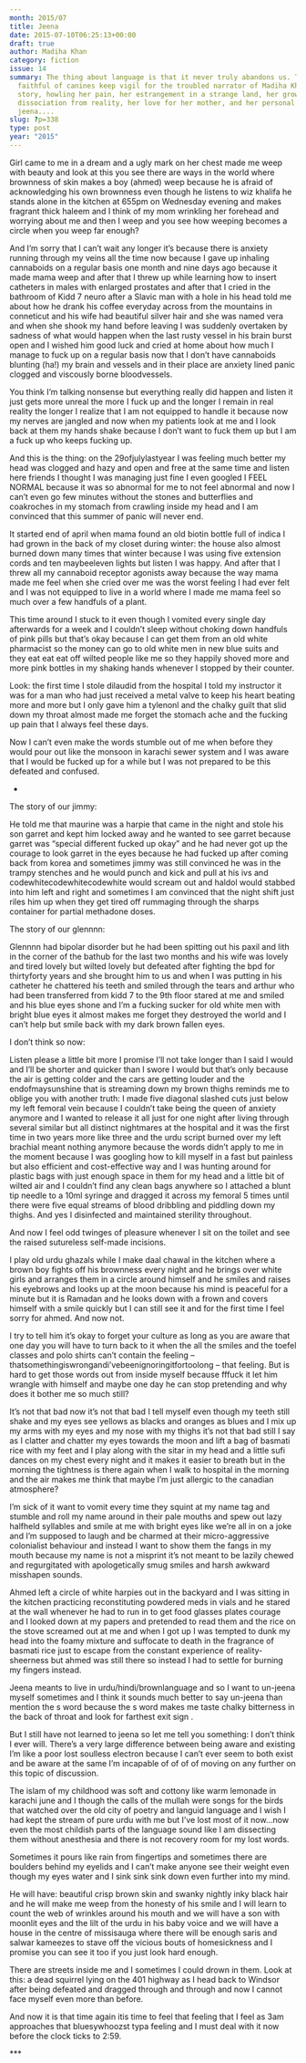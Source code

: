 ```yaml
---
month: 2015/07
title: Jeena
date: 2015-07-10T06:25:13+00:00
draft: true
author: Madiha Khan
category: fiction
issue: 14
summary: The thing about language is that it never truly abandons us. This most
  faithful of canines keep vigil for the troubled narrator of Madiha Khan's
  story, howling her pain, her estrangement in a strange land, her growing
  dissociation from reality, her love for her mother, and her personal quest for
  jeena....
slug: ?p=338
type: post
year: "2015"
---
```

Girl came to me in a dream and a ugly mark on her chest made me weep with beauty and look at this you see there are ways in the world where brownness of skin makes a boy (ahmed) weep because he is afraid of acknowledging his own brownness even though he listens to wiz khalifa he stands alone in the kitchen at 655pm on Wednesday evening and makes fragrant thick haleem and I think of my mom wrinkling her forehead and worrying about me and then I weep and you see how weeping becomes a circle when you weep far enough?

And I’m sorry that I can’t wait any longer it’s because there is anxiety running through my veins all the time now because I gave up inhaling cannaboids on a regular basis one month and nine days ago because it made mama weep and after that I threw up while learning how to insert catheters in males with enlarged prostates and after that I cried in the bathroom of Kidd 7 neuro after a Slavic man with a hole in his head told me about how he drank his coffee everyday across from the mountains in conneticut and his wife had beautiful silver hair and she was named vera and when she shook my hand before leaving I was suddenly overtaken by sadness of what would happen when the last rusty vessel in his brain burst open and I wished him good luck and cried at home about how much I manage to fuck up on a regular basis now that I don’t have cannaboids blunting (ha!) my brain and vessels and in their place are anxiety lined panic clogged and viscously borne bloodvessels.

You think I’m talking nonsense but everything really did happen and listen it just gets more unreal the more I fuck up and the longer I remain in real reality the longer I realize that I am not equipped to handle it because now my nerves are jangled and now when my patients look at me and I look back at them my hands shake because I don’t want to fuck them up but I am a fuck up who keeps fucking up.

And this is the thing: on the 29ofjulylastyear I was feeling much better my head was clogged and hazy and open and free at the same time and listen here friends I thought I was managing just fine I even googled I FEEL NORMAL because it was so abnormal for me to not feel abnormal and now I can’t even go few minutes without the stones and butterflies and coakroches in my stomach from crawling inside my head and I am convinced that this summer of panic will never end.

It started end of april when mama found an old biotin bottle full of indica I had grown in the back of my closet during winter: the house also almost burned down many times that winter because I was using five extension cords and ten maybeeleven lights but listen I was happy. And after that I threw all my cannaboid receptor agonists away because the way mama made me feel when she cried over me was the worst feeling I had ever felt and I was not equipped to live in a world where I made me mama feel so much over a few handfuls of a plant.

This time around I stuck to it even though I vomited every single day afterwards for a week and I couldn’t sleep without choking down handfuls of pink pills but that’s okay because I can get them from an old white pharmacist so the money can go to old white men in new blue suits and they eat eat eat off wilted people like me so they happily shoved more and more pink bottles in my shaking hands whenever I stopped by their counter.

Look: the first time I stole dilaudid from the hospital I told my instructor it was for a man who had just received a metal valve to keep his heart beating more and more but I only gave him a tylenonl and the chalky guilt that slid down my throat almost made me forget the stomach ache and the fucking up pain that I always feel these days.

Now I can’t even make the words stumble out of me when before they would pour out like the monsoon in karachi sewer system and I was aware that I would be fucked up for a while but I was not prepared to be this defeated and confused.

*

The story of our jimmy:

He told me that maurine was a harpie that came in the night and stole his son garret and kept him locked away and he wanted to see garret because garret was “special different fucked up okay” and he had never got up the courage to look garret in the eyes because he had fucked up after coming back from korea and sometimes jimmy was still convinced he was in the trampy stenches and he would punch and kick and pull at his ivs and codewhitecodewhitecodewhite would scream out and haldol would stabbed into him left and right and sometimes I am convinced that the night shift just riles him up when they get tired off rummaging through the sharps container for partial methadone doses.

The story of our glennnn:

Glennnn had bipolar disorder but he had been spitting out his paxil and lith in the corner of the bathub for the last two months and his wife was lovely and tired lovely but wilted lovely but defeated after fighting the bpd for thirtyforty years and she brought him to us and when I was putting in his catheter he chattered his teeth and smiled through the tears and arthur who had been transferred from kidd 7 to the 9th floor stared at me and smiled and his blue eyes shone and I’m a fucking sucker for old white men with bright blue eyes it almost makes me forget they destroyed the world and I can’t help but smile back with my dark brown fallen eyes.

I don’t think so now:

Listen please a little bit more I promise I’ll not take longer than I said I would and I’ll be shorter and quicker than I swore I would but that’s only because the air is getting colder and the cars are getting louder and the endofmaysunshine that is streaming down my brown thighs reminds me to oblige you with another truth: I made five diagonal slashed cuts just below my left femoral vein because I couldn’t take being the queen of anxiety anymore and I wanted to release it all just for one night after living through several similar but all distinct nightmares at the hospital and it was the first time in two years more like three and the urdu script burned over my left brachial meant nothing anymore because the words didn’t apply to me in the moment because I was googling how to kill myself in a fast but painless but also efficient and cost-effective way and I was hunting around for plastic bags with just enough space in them for my head and a little bit of wilted air and I couldn’t find any clean bags anywhere so I attached a blunt tip needle to a 10ml syringe and dragged it across my femoral 5 times until there were five equal streams of blood dribbling and piddling down my thighs. And yes I disinfected and maintained sterility throughout.

And now I feel odd twinges of pleasure whenever I sit on the toilet and see the raised sutureless self-made incisions.

I play old urdu ghazals while I make daal chawal in the kitchen where a brown boy fights off his brownness every night and he brings over white girls and arranges them in a circle around himself and he smiles and raises his eyebrows and looks up at the moon because his mind is peaceful for a minute but it is Ramadan and he looks down with a frown and covers himself with a smile quickly but I can still see it and for the first time I feel sorry for ahmed. And now not.

I try to tell him it’s okay to forget your culture as long as you are aware that one day you will have to turn back to it when the all the smiles and the toefel classes and polo shirts can’t contain the feeling – thatsomethingiswrongandi’vebeenignoringitfortoolong – that feeling. But is hard to get those words out from inside myself because fffuck it let him wrangle with himself and maybe one day he can stop pretending and why does it bother me so much still?

It’s not that bad now it’s not that bad I tell myself even though my teeth still shake and my eyes see yellows as blacks and oranges as blues and I mix up my arms with my eyes and my nose with my thighs it’s not that bad still I say as I clatter and chatter my eyes towards the moon and lift a bag of basmati rice with my feet and I play along with the sitar in my head and a little sufi dances on my chest every night and it makes it easier to breath but in the morning the tightness is there again when I walk to hospital in the morning and the air makes me think that maybe I’m just allergic to the canadian atmosphere?

I’m sick of it want to vomit every time they squint at my name tag and stumble and roll my name around in their pale mouths and spew out lazy halfheld syllables and smile at me with bright eyes like we’re all in on a joke and I’m supposed to laugh and be charmed at their micro-aggressive colonialist behaviour and instead I want to show them the fangs in my mouth because my name is not a misprint it’s not meant to be lazily chewed and regurgitated with apologetically smug smiles and harsh awkward misshapen sounds.

Ahmed left a circle of white harpies out in the backyard and I was sitting in the kitchen practicing reconstituting powdered meds in vials and he stared at the wall whenever he had to run in to get food glasses plates courage and I looked down at my papers and pretended to read them and the rice on the stove screamed out at me and when I got up I was tempted to dunk my head into the foamy mixture and suffocate to death in the fragrance of basmati rice just to escape from the constant experience of reality-sheerness but ahmed was still there so instead I had to settle for burning my fingers instead.

Jeena meants to live in urdu/hindi/brownlanguage and so I want to un-jeena myself sometimes and I think it sounds much better to say un-jeena than mention the s word because the s word makes me taste chalky bitterness in the back of throat and look for farthest exit sign .

But I still have not learned to jeena so let me tell you something: I don’t think I ever will. There’s a very large difference between being aware and existing I’m like a poor lost soulless electron because I can’t ever seem to both exist and be aware at the same I’m incapable of of of of moving on any further on this topic of discussion.

The islam of my childhood was soft and cottony like warm lemonade in karachi june and I though the calls of the mullah were songs for the birds that watched over the old city of poetry and languid language and I wish I had kept the stream of pure urdu with me but I’ve lost most of it now…now even the most childish parts of the language sound like I am dissecting them without anesthesia and there is not recovery room for my lost words.

Sometimes it pours like rain from fingertips and sometimes there are boulders behind my eyelids and I can’t make anyone see their weight even though my eyes water and I sink sink sink down even further into my mind.

He will have: beautiful crisp brown skin and swanky nightly inky black hair and he will make me weep from the honesty of his smile and I will learn to count the web of wrinkles around his mouth and we will have a son with moonlit eyes and the lilt of the urdu in his baby voice and we will have a house in the centre of missisauga where there will be enough saris and salwar kameezes to stave off the vicious bouts of homesickness and I promise you can see it too if you just look hard enough.

There are streets inside me and I sometimes I could drown in them. Look at this: a dead squirrel lying on the 401 highway as I head back to Windsor after being defeated and dragged through and through and now I cannot face myself even more than before.

And now it is that time again itis time to feel that feeling that I feel as 3am approaches that bluesywhoozst typa feeling and I must deal with it now before the clock ticks to 2:59.

\***
